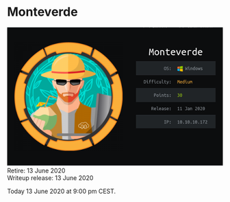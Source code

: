 # Monteverde


![card](images/card.png "Monteverde")   
Retire: 13 June 2020   
Writeup release: 13 June 2020


Today 13 June 2020 at 9:00 pm CEST.
